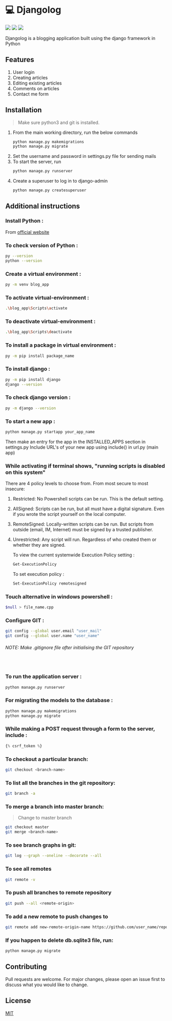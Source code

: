 
# 💻 Djangolog

[![](https://img.shields.io/badge/python-3.8.5-blue)](https://python.org/downloads/)
[![](https://img.shields.io/badge/django-3.1.1-brightgreen)](https://www.djangoproject.com/)
[![](https://img.shields.io/apm/l/vim-mode.svg)](https://choosealicense.com/licenses/mit/)

Djangolog is a blogging application built using the django framework in Python

## Features

1. User login
2. Creating articles
3. Editing existing articles
4. Comments on articles
5. Contact me form

## Installation
> Make sure python3 and git is installed.
1. From the main working directory, run the below commands
    ```bash
    python manage.py makemigrations
    python manage.py migrate
    ```
2. Set the username and password in settings.py file for sending mails
3. To start the server, run
    ```bash
    python manage.py runserver
    ```
4. Create a superuser to log in to django-admin
    ```bash
    python manage.py createsuperuser
    ```

## Additional instructions

### Install Python :
From [official website](https://www.python.org/downloads/)


### To check version of Python :
```bash
py --version
python --version
```

### Create a virtual environment :
```bash
py -m venv blog_app
```

### To activate virtual-environment :
```bash
.\blog_app\Scripts\activate
```

### To deactivate virtual-environment :
```bash
.\blog_app\Scripts\deactivate
```

### To install a package in virtual environment :
```bash
py -m pip install package_name
```

### To install django :
```bash
py -m pip install django
django --version
```

### To check django version :
```bash
py -m django --version
```

### To start a new app :
```bash
python manage.py startapp your_app_name
```
Then make an entry for the app in the INSTALLED_APPS section in settings.py
Include URL's of your new app using include() in url.py (main app)

### While activating if terminal shows, "running scripts is disabled on this system"
There are 4 policy levels to choose from. From most secure to most insecure:
1. Restricted: No Powershell scripts can be run. This is the default setting.
2. AllSigned: Scripts can be run, but all must have a digital signature. Even if you wrote the script yourself on the local computer.
3. RemoteSigned: Locally-written scripts can be run. But scripts from outside (email, IM, Internet) must be signed by a trusted publisher.
4. Unrestricted: Any script will run. Regardless of who created them or whether they are signed. 

    To view the current systemwide Execution Policy setting :
    ```bash
    Get-ExecutionPolicy
    ```

    To set execution policy :
    ```bash
    Set-ExecutionPolicy remotesigned
    ```

### Touch alternative in windows powershell :
```bash
$null > file_name.cpp
```

### Configure GIT :
```bash
git config --global user.email "user_mail"
git config --global user.name "user_name"
```

###### NOTE: Make .gitignore file after initialising the GIT repository
<br>

### To run the application server :
```bash
python manage.py runserver
```

### For migrating the models to the database :
```bash
python manage.py makemigrations
python manage.py migrate
```

### While making a POST request through a form to the server, include :
```python
{% csrf_token %}
```

### To checkout a particular branch:
```bash
git checkout <branch-name>
```

### To list all the branches in the git repository:
```bash
git branch -a
```

### To merge a branch into master branch:
> Change to master branch
```bash
git checkout master
git merge <branch-name>
```

### To see branch graphs in git:
```bash
git log --graph --oneline --decorate --all
```

### To see all remotes
```bash
git remote -v
```

### To push all branches to remote repository
```bash
git push --all <remote-origin>
```

### To add a new remote to push changes to
```bash
git remote add new-remote-origin-name https://github.com/user_name/repo.git
```

### If you happen to delete db.sqlite3 file, run:
```bash
python manage.py migrate
```

## Contributing

Pull requests are welcome. For major changes, please open an issue first to discuss what you would like to change.

## License

[MIT](https://choosealicense.com/licenses/mit/)
